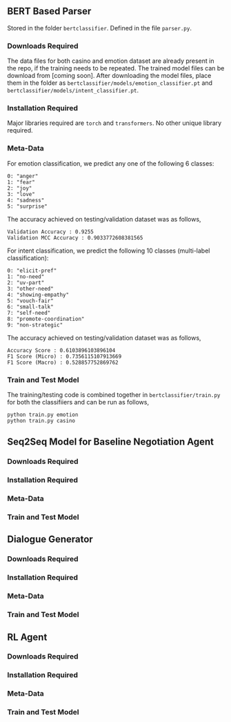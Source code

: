 ## BERT Based Parser

Stored in the folder `bertclassifier`. Defined in the file `parser.py`.

### Downloads Required

The data files for both casino and emotion dataset are already present in the repo, if the training needs to be repeated. The trained model files can be download from [coming soon]. After downloading the model files, place them in the folder as `bertclassifier/models/emotion_classifier.pt` and `bertclassifier/models/intent_classifier.pt`.

### Installation Required

Major libraries required are `torch` and `transformers`. No other unique library required.

### Meta-Data

For emotion classification, we predict any one of the following 6 classes:

```
0: "anger"
1: "fear"
2: "joy"
3: "love"
4: "sadness"
5: "surprise"
```

The accuracy achieved on testing/validation dataset was as follows,

```
Validation Accuracy : 0.9255
Validation MCC Accuracy : 0.9033772608381565
```

For intent classification, we predict the following 10 classes (multi-label classification):

```
0: "elicit-pref"
1: "no-need"
2: "uv-part"
3: "other-need"
4: "showing-empathy"
5: "vouch-fair"
6: "small-talk"
7: "self-need"
8: "promote-coordination"
9: "non-strategic"
```

The accuracy achieved on testing/validation dataset was as follows,

```
Accuracy Score : 0.6103896103896104
F1 Score (Micro) : 0.7356115107913669
F1 Score (Macro) : 0.528857752869762
```

### Train and Test Model

The training/testing code is combined together in `bertclassifier/train.py` for both the classifiiers and can be run as follows,

```
python train.py emotion
python train.py casino
```

## Seq2Seq Model for Baseline Negotiation Agent

### Downloads Required

### Installation Required

### Meta-Data

### Train and Test Model

## Dialogue Generator

### Downloads Required

### Installation Required

### Meta-Data

### Train and Test Model

## RL Agent

### Downloads Required

### Installation Required

### Meta-Data

### Train and Test Model
